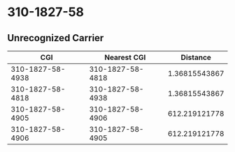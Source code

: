 # 310-1827-58
## Unrecognized Carrier


| CGI | Nearest CGI | Distance |
|-----|-------------|----------|
| 310-1827-58-4938 | 310-1827-58-4818 | 1.36815543867 |
| 310-1827-58-4818 | 310-1827-58-4938 | 1.36815543867 |
| 310-1827-58-4905 | 310-1827-58-4906 | 612.219121778 |
| 310-1827-58-4906 | 310-1827-58-4905 | 612.219121778 |
